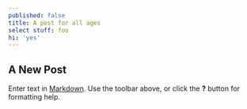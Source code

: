 ```yaml
---
published: false
title: A post for all ages
select stuff: foo
hi: 'yes'
---
```

## A New Post

Enter text in [Markdown](http://daringfireball.net/projects/markdown/). Use the toolbar above, or click the **?** button for formatting help.
